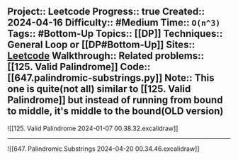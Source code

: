 Project:: Leetcode
Progress:: true
Created:: 2024-04-16
Difficulty:: #Medium 
Time:: `O(n^3)`
Tags:: #Bottom-Up 
Topics:: [[DP]]
Techniques:: General Loop or [[DP#Bottom-Up]]
Sites:: [Leetcode](https://leetcode.com/problems/palindromic-substrings/)
Walkthrough:: 
Related problems:: [[125. Valid Palindrome]]
Code:: [[647.palindromic-substrings.py]]
Note:: This one is quite(not all) similar to [[125. Valid Palindrome]] but instead of running from bound to middle, it's middle to the bound(OLD version)
---

![[125. Valid Palindrome 2024-01-07 00.38.32.excalidraw]]

---

![[647. Palindromic Substrings 2024-04-20 00.34.46.excalidraw]]